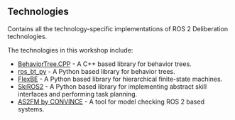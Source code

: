## Technologies

Contains all the technology-specific implementations of ROS 2 Deliberation technologies.

The technologies in this workshop include:
* [BehaviorTree.CPP](https://github.com/BehaviorTree/BehaviorTree.CPP) - A C++ based library for behavior trees.
* [ros_bt_py](https://github.com/fzi-forschungszentrum-informatik/ros2_ros_bt_py) - A Python based library for behavior trees.
* [FlexBE](https://github.com/FlexBE) - A Python based library for hierarchical finite-state machines.
* [SkiROS2](https://github.com/RVMI/skiros2) - A Python based library for implementing abstract skill interfaces and performing task planning.
* [AS2FM by CONVINCE](https://github.com/convince-project/AS2FM) - A tool for model checking ROS 2 based systems.
